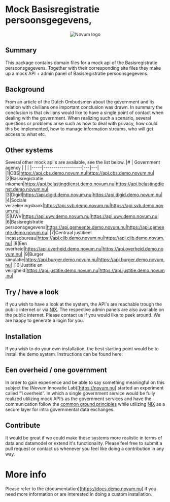# Mock Basisregistratie persoonsgegevens, 
<p align="center"><img src="https://gitlab.com/NovumGit/innovation-app-core/-/raw/master/assets/novum.png"  alt="Novum logo"/></p>

## Summary
This package contains domain files for a mock api of the Basisregistratie persoonsgegevens. Together with their corresponding site files 
they make up a mock API  + admin panel of Basisregistratie persoonsgegevens.

## Background
From an article of the Dutch Ombudsmen about the government and its relation with civilians one important conclusion was 
drawn. In summary the conclusion is that civilians would like to have a single point of contact when dealing with the 
government. When realizing such a scenario, several questions or problems arise such as how to deal with privacy, how 
could this be implemented, how to manage information streams, who will get access to what etc.

## Other systems
Several other mock api's are available, see the list below.
|#    | Government agency |   |   |
|-----|-------------------|---|---|
|1|CBS|https://api.cbs.demo.novum.nu|https://api.cbs.demo.novum.nu|
|2|Basisregistratie inkomen|https://api.belastingdienst.demo.novum.nu|https://api.belastingdienst.demo.novum.nu|
|3|Digid|https://api.digid.demo.novum.nu|https://api.digid.demo.novum.nu|
|4|Sociale verzekeringsbank|https://api.svb.demo.novum.nu|https://api.svb.demo.novum.nu|
|5|UWV|https://api.uwv.demo.novum.nu|https://api.uwv.demo.novum.nu|
|6|Basisregistratie persoonsgegevens|https://api.gemeente.demo.novum.nu|https://api.gemeente.demo.novum.nu|
|7|Centraal justitieel incassobureau|https://api.cjib.demo.novum.nu|https://api.cjib.demo.novum.nu|
|8|Een overheid|https://api.overheid.demo.novum.nu|https://api.overheid.demo.novum.nu|
|9|Burger simulatie|https://api.burger.demo.novum.nu|https://api.burger.demo.novum.nu|
|10|Justitie en veiligheid|https://api.justitie.demo.novum.nu|https://api.justitie.demo.novum.nu|

## Try / have a look
If you wish to have a look at the system, the API's are reachable trough the public internet or via 
[NlX](https://directory.demo.nlx.io/). The respective admin panels are also available on the public internet. Please 
contact us if you would like to peek around. We are happy to generate a login for you.

## Installation
If you wish to do your own installation, the best starting point would be to install the demo system. Instructions can 
be found here: 

## Een overheid / one government
In order to gain experience and be able to say something meaningful on this subject the (Novum Innovatie Lab)[https://novum.nu] started an 
experiment called “1 overheid”. In which a single government service would be fully realized utilizing mock API’s as the 
government services and have the communication follow the 
[common ground principles](https://commonground.nl/file/download/54476935/Common%20Ground%20Infographic.pdf) while 
utilizing [NlX](https://nlx.io/) as a secure layer for intra governmental data exchanges.  

## Contribute
It would be great if we could make these systems more realistic in terms of data and datamodel or extend it's 
functionality. Please feel free to submit a pull request or contact us whenever you feel like doing a contribution in 
any way.
    
# More info
Please refer to the (documentation)[https://docs.demo.novum.nu] if you need more information or are interested in doing a custom installation.
